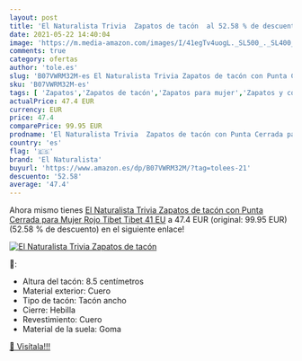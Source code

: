 ```yaml
---
layout: post
title: 'El Naturalista Trivia  Zapatos de tacón  al 52.58 % de descuento'
date: 2021-05-22 14:40:04
image: 'https://m.media-amazon.com/images/I/41egTv4uogL._SL500_._SL400_.jpg'
comments: true
category: ofertas
author: 'tole.es'
slug: 'B07VWRM32M-es El Naturalista Trivia Zapatos de tacón con Punta Cerrada...'
sku: 'B07VWRM32M-es'
tags: [ 'Zapatos','Zapatos de tacón','Zapatos para mujer','Zapatos y complementos','el naturalista','zapatos', ]
actualPrice: 47.4 EUR
currency: EUR
price: 47.4
comparePrice: 99.95 EUR
prodname: 'El Naturalista Trivia  Zapatos de tacón con Punta Cerrada para Mujer  Rojo  Tibet Tibet   41 EU'
country: 'es'
flag: '🇪🇸'
brand: 'El Naturalista'
buyurl: 'https://www.amazon.es/dp/B07VWRM32M/?tag=tolees-21'
descuento: '52.58'
average: '47.4'
---
```


Ahora mismo tienes [El Naturalista Trivia  Zapatos de tacón con Punta Cerrada para Mujer  Rojo  Tibet Tibet   41 EU](https://www.amazon.es/dp/B07VWRM32M/?tag=tolees-21) a 47.4 EUR (original: 99.95 EUR) (52.58 %  de descuento) en el siguiente enlace!

[![El Naturalista Trivia  Zapatos de tacón ](https://m.media-amazon.com/images/I/41egTv4uogL._SL500_._SL400_.jpg)](https://www.amazon.es/dp/B07VWRM32M/?tag=tolees-21)

🔎:

- Altura del tacón: 8.5 centímetros
- Material exterior: Cuero
- Tipo de tacón: Tacón ancho
- Cierre: Hebilla
- Revestimiento: Cuero
- Material de la suela: Goma

[🛒 Visítala!!!](https://www.amazon.es/dp/B07VWRM32M/?tag=tolees-21)
